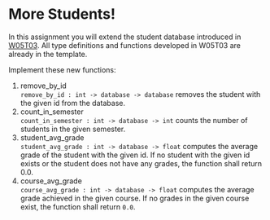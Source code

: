 # More Students!
In this assignment you will extend the student database introduced in [W05T03](../Tutorial_03_StudentDatabase/). All type definitions and functions developed in W05T03 are already in the template.

Implement these new functions:

1. remove_by_id  
    ```remove_by_id : int -> database -> database``` removes the student with the given id from the database.
2. count_in_semester  
    ```count_in_semester : int -> database -> int``` counts the number of students in the given semester.
3. student_avg_grade  
    ```student_avg_grade : int -> database -> float``` computes the average grade of the student with the given id. If no student with the given id exists or the student does not have any grades, the function shall return 0.0.
4. course_avg_grade  
    ```course_avg_grade : int -> database -> float``` computes the average grade achieved in the given course. If no grades in the given course exist, the function shall return ```0.0```.